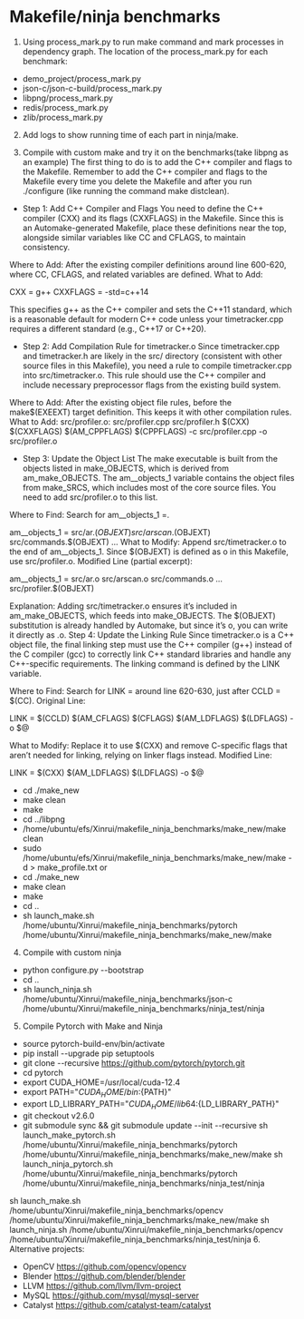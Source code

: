 # Makefile/ninja benchmarks
1. Using process_mark.py to run make command and mark processes in dependency graph.
The location of the process_mark.py for each benchmark:
- demo_project/process_mark.py
- json-c/json-c-build/process_mark.py
- libpng/process_mark.py
- redis/process_mark.py
- zlib/process_mark.py
2. Add logs to show running time of each part in ninja/make.

3. Compile with custom make and try it on the benchmarks(take libpng as an example)
The first thing to do is to add the C++ compiler and flags to the Makefile. Remember to add the C++ compiler and flags to the Makefile every time you delete the Makefile and after you run ./configure (like running the command make distclean).

- Step 1: Add C++ Compiler and Flags
You need to define the C++ compiler (CXX) and its flags (CXXFLAGS) in the Makefile. Since this is an Automake-generated Makefile, place these definitions near the top, alongside similar variables like CC and CFLAGS, to maintain consistency.

Where to Add: After the existing compiler definitions around line 600-620, where CC, CFLAGS, and related variables are defined.
What to Add:

CXX = g++
CXXFLAGS = -std=c++14

This specifies g++ as the C++ compiler and sets the C++11 standard, which is a reasonable default for modern C++ code unless your timetracker.cpp requires a different standard (e.g., C++17 or C++20).

- Step 2: Add Compilation Rule for timetracker.o
Since timetracker.cpp and timetracker.h are likely in the src/ directory (consistent with other source files in this Makefile), you need a rule to compile timetracker.cpp into src/timetracker.o. This rule should use the C++ compiler and include necessary preprocessor flags from the existing build system.

Where to Add: After the existing object file rules, before the make$(EXEEXT) target definition. This keeps it with other compilation rules.
What to Add:
src/profiler.o: src/profiler.cpp src/profiler.h
	$(CXX) $(CXXFLAGS) $(AM_CPPFLAGS) $(CPPFLAGS) -c src/profiler.cpp -o src/profiler.o

- Step 3: Update the Object List
The make executable is built from the objects listed in make_OBJECTS, which is derived from am_make_OBJECTS. The am__objects_1 variable contains the object files from make_SRCS, which includes most of the core source files. You need to add src/profiler.o to this list.

Where to Find: Search for am__objects_1 =.

am__objects_1 = src/ar.$(OBJEXT) src/arscan.$(OBJEXT) src/commands.$(OBJEXT) ...
What to Modify: Append src/timetracker.o to the end of am__objects_1. Since $(OBJEXT) is defined as o in this Makefile, use src/profiler.o.
Modified Line (partial excerpt):

am__objects_1 = src/ar.o src/arscan.o src/commands.o ... src/profiler.$(OBJEXT)

Explanation:
Adding src/timetracker.o ensures it’s included in am_make_OBJECTS, which feeds into make_OBJECTS.
The $(OBJEXT) substitution is already handled by Automake, but since it’s o, you can write it directly as .o.
Step 4: Update the Linking Rule
Since timetracker.o is a C++ object file, the final linking step must use the C++ compiler (g++) instead of the C compiler (gcc) to correctly link C++ standard libraries and handle any C++-specific requirements. The linking command is defined by the LINK variable.

Where to Find: Search for LINK = around line 620-630, just after CCLD = $(CC).
Original Line:

LINK = $(CCLD) $(AM_CFLAGS) $(CFLAGS) $(AM_LDFLAGS) $(LDFLAGS) -o $@

What to Modify: Replace it to use $(CXX) and remove C-specific flags that aren’t needed for linking, relying on linker flags instead.
Modified Line:

LINK = $(CXX) $(AM_LDFLAGS) $(LDFLAGS) -o $@

- cd ./make_new
- make clean
- make
- cd ../libpng
- /home/ubuntu/efs/Xinrui/makefile_ninja_benchmarks/make_new/make clean
- sudo /home/ubuntu/efs/Xinrui/makefile_ninja_benchmarks/make_new/make -d > make_profile.txt
or
- cd ./make_new
- make clean
- make
- cd ..
- sh launch_make.sh /home/ubuntu/Xinrui/makefile_ninja_benchmarks/pytorch /home/ubuntu/Xinrui/makefile_ninja_benchmarks/make_new/make

4. Compile with custom ninja
- python configure.py --bootstrap
- cd ..
- sh launch_ninja.sh /home/ubuntu/Xinrui/makefile_ninja_benchmarks/json-c /home/ubuntu/Xinrui/makefile_ninja_benchmarks/ninja_test/ninja

5. Compile Pytorch with Make and Ninja
- source pytorch-build-env/bin/activate
- pip install --upgrade pip setuptools
- git clone --recursive https://github.com/pytorch/pytorch.git
- cd pytorch
- export CUDA_HOME=/usr/local/cuda-12.4
- export PATH="$CUDA_HOME/bin:${PATH}"
- export LD_LIBRARY_PATH="$CUDA_HOME/lib64:${LD_LIBRARY_PATH}"
- git checkout v2.6.0
- git submodule sync && git submodule update --init --recursive
sh launch_make_pytorch.sh /home/ubuntu/Xinrui/makefile_ninja_benchmarks/pytorch /home/ubuntu/Xinrui/makefile_ninja_benchmarks/make_new/make
sh launch_ninja_pytorch.sh /home/ubuntu/Xinrui/makefile_ninja_benchmarks/pytorch /home/ubuntu/Xinrui/makefile_ninja_benchmarks/ninja_test/ninja

sh launch_make.sh /home/ubuntu/Xinrui/makefile_ninja_benchmarks/opencv /home/ubuntu/Xinrui/makefile_ninja_benchmarks/make_new/make
sh launch_ninja.sh /home/ubuntu/Xinrui/makefile_ninja_benchmarks/opencv /home/ubuntu/Xinrui/makefile_ninja_benchmarks/ninja_test/ninja
6. Alternative projects:
- OpenCV https://github.com/opencv/opencv
- Blender https://github.com/blender/blender
- LLVM https://github.com/llvm/llvm-project
- MySQL https://github.com/mysql/mysql-server
- Catalyst https://github.com/catalyst-team/catalyst
